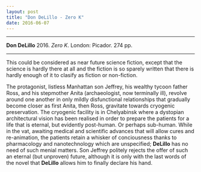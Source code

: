 ```yaml
---
layout: post
title: "Don DeLillo - Zero K"
date: 2016-06-07
---
```


***
<b>Don DeLillo</b> 2016. _Zero K_.  London: Picador. 274 pp.

***

This could be considered as near future science fiction, except that the science is hardly there at all and the fiction is so sparely written that there is hardly enough of it to clasify as fiction or non-fiction.

The protagonist, listless Manhattan son Jeffrey, his wealthy tycoon father Ross, and his stepmother Anita (archaeologist, now terminally ill), revolve around one another in only mildly disfunctional relationships that gradually become closer as first Anita, then Ross, gravitate towards cryogenic preservation.  The cryogenic facility is in Chelyabinsk where a dystopian architectural vision has been realised in order to prepare the patients for a life that is eternal, but evidently post-human.  Or perhaps sub-human.  While in the vat, awaiting medical and scientific advances that will allow cures and re-animation, the patients retain a whisker of conciousness thanks to pharmacology and nanotechnology which are unspecified; **DeLillo** has no need of such menial matters. Son Jeffrey politely rejects the offer of such an eternal (but unproven) future, although it is only with the last words of the novel that **DeLillo** allows him to finally declare his hand.
